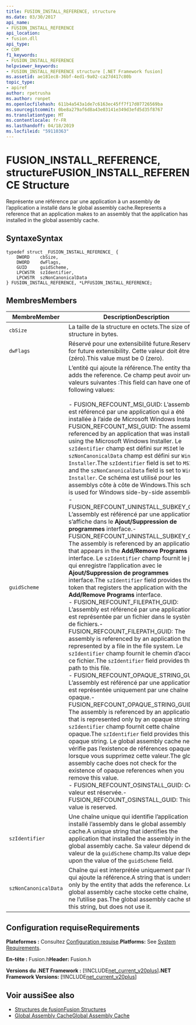 ```yaml
---
title: FUSION_INSTALL_REFERENCE, structure
ms.date: 03/30/2017
api_name:
- FUSION_INSTALL_REFERENCE
api_location:
- fusion.dll
api_type:
- COM
f1_keywords:
- FUSION_INSTALL_REFERENCE
helpviewer_keywords:
- FUSION_INSTALL_REFERENCE structure [.NET Framework fusion]
ms.assetid: ae181ec8-36bf-4ed1-9a02-ca27d417c80b
topic_type:
- apiref
author: rpetrusha
ms.author: ronpet
ms.openlocfilehash: 611b4a543a1de7c6163ec45ff7f17d07726569ba
ms.sourcegitcommit: 0be8a279af6d8a43e03141e349d3efd5d35f8767
ms.translationtype: MT
ms.contentlocale: fr-FR
ms.lasthandoff: 04/18/2019
ms.locfileid: "59110363"
---
```

# <a name="fusioninstallreference-structure"></a><span data-ttu-id="440b0-102">FUSION_INSTALL_REFERENCE, structure</span><span class="sxs-lookup"><span data-stu-id="440b0-102">FUSION_INSTALL_REFERENCE Structure</span></span>
<span data-ttu-id="440b0-103">Représente une référence par une application à un assembly de l’application a installé dans le global assembly cache.</span><span class="sxs-lookup"><span data-stu-id="440b0-103">Represents a reference that an application makes to an assembly that the application has installed in the global assembly cache.</span></span>  
  
## <a name="syntax"></a><span data-ttu-id="440b0-104">Syntaxe</span><span class="sxs-lookup"><span data-stu-id="440b0-104">Syntax</span></span>  
  
```  
typedef struct _FUSION_INSTALL_REFERENCE_ {  
    DWORD    cbSize,  
    DWORD    dwFlags,  
    GUID     guidScheme,  
    LPCWSTR  szIdentifier,  
    LPCWSTR  szNonCanonicalData  
} FUSION_INSTALL_REFERENCE, *LPFUSION_INSTALL_REFERENCE;  
```  
  
## <a name="members"></a><span data-ttu-id="440b0-105">Membres</span><span class="sxs-lookup"><span data-stu-id="440b0-105">Members</span></span>  
  
|<span data-ttu-id="440b0-106">Membre</span><span class="sxs-lookup"><span data-stu-id="440b0-106">Member</span></span>|<span data-ttu-id="440b0-107">Description</span><span class="sxs-lookup"><span data-stu-id="440b0-107">Description</span></span>|  
|------------|-----------------|  
|`cbSize`|<span data-ttu-id="440b0-108">La taille de la structure en octets.</span><span class="sxs-lookup"><span data-stu-id="440b0-108">The size of the structure in bytes.</span></span>|  
|`dwFlags`|<span data-ttu-id="440b0-109">Réservé pour une extensibilité future.</span><span class="sxs-lookup"><span data-stu-id="440b0-109">Reserved for future extensibility.</span></span> <span data-ttu-id="440b0-110">Cette valeur doit être 0 (zéro).</span><span class="sxs-lookup"><span data-stu-id="440b0-110">This value must be 0 (zero).</span></span>|  
|`guidScheme`|<span data-ttu-id="440b0-111">L’entité qui ajoute la référence.</span><span class="sxs-lookup"><span data-stu-id="440b0-111">The entity that adds the reference.</span></span> <span data-ttu-id="440b0-112">Ce champ peut avoir une des valeurs suivantes :</span><span class="sxs-lookup"><span data-stu-id="440b0-112">This field can have one of the following values:</span></span><br /><br /> <span data-ttu-id="440b0-113">-   FUSION_REFCOUNT_MSI_GUID: L’assembly est référencé par une application qui a été installée à l’aide de Microsoft Windows Installer.</span><span class="sxs-lookup"><span data-stu-id="440b0-113">-   FUSION_REFCOUNT_MSI_GUID: The assembly is referenced by an application that was installed using the Microsoft Windows Installer.</span></span> <span data-ttu-id="440b0-114">Le `szIdentifier` champ est défini sur `MSI`et le `szNonCanonicalData` champ est défini sur `Windows Installer`.</span><span class="sxs-lookup"><span data-stu-id="440b0-114">The `szIdentifier` field is set to `MSI`, and the `szNonCanonicalData` field is set to `Windows Installer`.</span></span> <span data-ttu-id="440b0-115">Ce schéma est utilisé pour les assemblys côte à côte de Windows.</span><span class="sxs-lookup"><span data-stu-id="440b0-115">This scheme is used for Windows side-by-side assemblies.</span></span><br /><span data-ttu-id="440b0-116">-   FUSION_REFCOUNT_UNINSTALL_SUBKEY_GUID: L’assembly est référencé par une application qui s’affiche dans le **Ajout/Suppression de programmes** interface.</span><span class="sxs-lookup"><span data-stu-id="440b0-116">-   FUSION_REFCOUNT_UNINSTALL_SUBKEY_GUID: The assembly is referenced by an application that appears in the **Add/Remove Programs** interface.</span></span> <span data-ttu-id="440b0-117">Le `szIdentifier` champ fournit le jeton qui enregistre l’application avec le **Ajout/Suppression de programmes** interface.</span><span class="sxs-lookup"><span data-stu-id="440b0-117">The `szIdentifier` field provides the token that registers the application with the **Add/Remove Programs** interface.</span></span><br /><span data-ttu-id="440b0-118">-   FUSION_REFCOUNT_FILEPATH_GUID: L’assembly est référencé par une application qui est représentée par un fichier dans le système de fichiers.</span><span class="sxs-lookup"><span data-stu-id="440b0-118">-   FUSION_REFCOUNT_FILEPATH_GUID: The assembly is referenced by an application that is represented by a file in the file system.</span></span> <span data-ttu-id="440b0-119">Le `szIdentifier` champ fournit le chemin d’accès à ce fichier.</span><span class="sxs-lookup"><span data-stu-id="440b0-119">The `szIdentifier` field provides the path to this file.</span></span><br /><span data-ttu-id="440b0-120">-   FUSION_REFCOUNT_OPAQUE_STRING_GUID: L’assembly est référencé par une application qui est représentée uniquement par une chaîne opaque.</span><span class="sxs-lookup"><span data-stu-id="440b0-120">-   FUSION_REFCOUNT_OPAQUE_STRING_GUID: The assembly is referenced by an application that is represented only by an opaque string.</span></span> <span data-ttu-id="440b0-121">Le `szIdentifier` champ fournit cette chaîne opaque.</span><span class="sxs-lookup"><span data-stu-id="440b0-121">The `szIdentifier` field provides this opaque string.</span></span> <span data-ttu-id="440b0-122">Le global assembly cache ne vérifie pas l’existence de références opaques lorsque vous supprimez cette valeur.</span><span class="sxs-lookup"><span data-stu-id="440b0-122">The global assembly cache does not check for the existence of opaque references when you remove this value.</span></span><br /><span data-ttu-id="440b0-123">-   FUSION_REFCOUNT_OSINSTALL_GUID: Cette valeur est réservée.</span><span class="sxs-lookup"><span data-stu-id="440b0-123">-   FUSION_REFCOUNT_OSINSTALL_GUID: This value is reserved.</span></span>|  
|`szIdentifier`|<span data-ttu-id="440b0-124">Une chaîne unique qui identifie l’application qui a installé l’assembly dans le global assembly cache.</span><span class="sxs-lookup"><span data-stu-id="440b0-124">A unique string that identifies the application that installed the assembly in the global assembly cache.</span></span> <span data-ttu-id="440b0-125">Sa valeur dépend de la valeur de la `guidScheme` champ.</span><span class="sxs-lookup"><span data-stu-id="440b0-125">Its value depends upon the value of the `guidScheme` field.</span></span>|  
|`szNonCanonicalData`|<span data-ttu-id="440b0-126">Chaîne qui est interprétée uniquement par l’entité qui ajoute la référence.</span><span class="sxs-lookup"><span data-stu-id="440b0-126">A string that is understood only by the entity that adds the reference.</span></span> <span data-ttu-id="440b0-127">Le global assembly cache stocke cette chaîne, mais ne l’utilise pas.</span><span class="sxs-lookup"><span data-stu-id="440b0-127">The global assembly cache stores this string, but does not use it.</span></span>|  
  
## <a name="requirements"></a><span data-ttu-id="440b0-128">Configuration requise</span><span class="sxs-lookup"><span data-stu-id="440b0-128">Requirements</span></span>  
 <span data-ttu-id="440b0-129">**Plateformes :** Consultez [Configuration requise](../../../../docs/framework/get-started/system-requirements.md).</span><span class="sxs-lookup"><span data-stu-id="440b0-129">**Platforms:** See [System Requirements](../../../../docs/framework/get-started/system-requirements.md).</span></span>  
  
 <span data-ttu-id="440b0-130">**En-tête :** Fusion.h</span><span class="sxs-lookup"><span data-stu-id="440b0-130">**Header:** Fusion.h</span></span>  
  
 <span data-ttu-id="440b0-131">**Versions du .NET Framework :** [!INCLUDE[net_current_v20plus](../../../../includes/net-current-v20plus-md.md)]</span><span class="sxs-lookup"><span data-stu-id="440b0-131">**.NET Framework Versions:** [!INCLUDE[net_current_v20plus](../../../../includes/net-current-v20plus-md.md)]</span></span>  
  
## <a name="see-also"></a><span data-ttu-id="440b0-132">Voir aussi</span><span class="sxs-lookup"><span data-stu-id="440b0-132">See also</span></span>

- [<span data-ttu-id="440b0-133">Structures de fusion</span><span class="sxs-lookup"><span data-stu-id="440b0-133">Fusion Structures</span></span>](../../../../docs/framework/unmanaged-api/fusion/fusion-structures.md)
- [<span data-ttu-id="440b0-134">Global Assembly Cache</span><span class="sxs-lookup"><span data-stu-id="440b0-134">Global Assembly Cache</span></span>](../../../../docs/framework/app-domains/gac.md)
